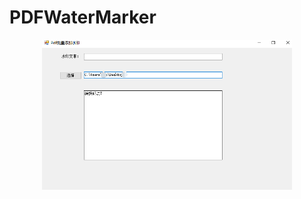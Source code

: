 # PDFWaterMarker 

<div align="center">
  <kbd><img src="https://raw.githubusercontent.com/xxlllq/PDFWaterMarker/main/PDFWater/result.png" width=400 />
    </kbd>
</div>

